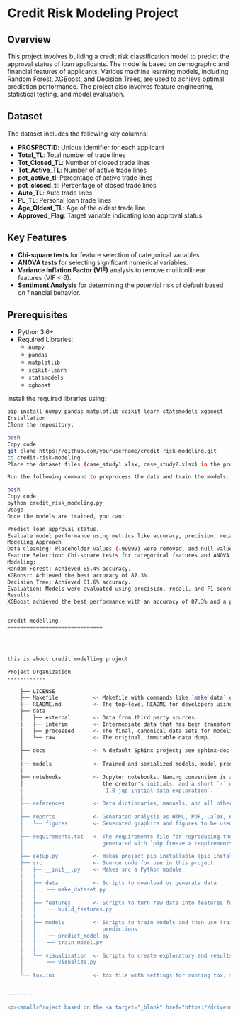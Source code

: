 # Credit Risk Modeling Project

## Overview
This project involves building a credit risk classification model to predict the approval status of loan applicants. The model is based on demographic and financial features of applicants. Various machine learning models, including Random Forest, XGBoost, and Decision Trees, are used to achieve optimal prediction performance. The project also involves feature engineering, statistical testing, and model evaluation.

## Dataset
The dataset includes the following key columns:
- **PROSPECTID**: Unique identifier for each applicant
- **Total_TL**: Total number of trade lines
- **Tot_Closed_TL**: Number of closed trade lines
- **Tot_Active_TL**: Number of active trade lines
- **pct_active_tl**: Percentage of active trade lines
- **pct_closed_tl**: Percentage of closed trade lines
- **Auto_TL**: Auto trade lines
- **PL_TL**: Personal loan trade lines
- **Age_Oldest_TL**: Age of the oldest trade line
- **Approved_Flag**: Target variable indicating loan approval status

## Key Features
- **Chi-square tests** for feature selection of categorical variables.
- **ANOVA tests** for selecting significant numerical variables.
- **Variance Inflation Factor (VIF)** analysis to remove multicollinear features (VIF < 6).
- **Sentiment Analysis** for determining the potential risk of default based on financial behavior.

## Prerequisites
- Python 3.6+
- Required Libraries:
  - `numpy`
  - `pandas`
  - `matplotlib`
  - `scikit-learn`
  - `statsmodels`
  - `xgboost`

Install the required libraries using:

```bash
pip install numpy pandas matplotlib scikit-learn statsmodels xgboost
Installation
Clone the repository:

bash
Copy code
git clone https://github.com/yourusername/credit-risk-modeling.git
cd credit-risk-modeling
Place the dataset files (case_study1.xlsx, case_study2.xlsx) in the project directory.

Run the following command to preprocess the data and train the models:

bash
Copy code
python credit_risk_modeling.py
Usage
Once the models are trained, you can:

Predict loan approval status.
Evaluate model performance using metrics like accuracy, precision, recall, and F1 score.
Modeling Approach
Data Cleaning: Placeholder values (-99999) were removed, and null values were handled.
Feature Selection: Chi-square tests for categorical features and ANOVA tests for numerical features. Multicollinearity was reduced using VIF analysis.
Modeling:
Random Forest: Achieved 85.4% accuracy.
XGBoost: Achieved the best accuracy of 87.3%.
Decision Tree: Achieved 81.6% accuracy.
Evaluation: Models were evaluated using precision, recall, and F1 score.
Results
XGBoost achieved the best performance with an accuracy of 87.3% and a precision of 0.91 for high-risk class (P1).


credit modelling
==============================




this is about credit modelling project

Project Organization
------------

    ├── LICENSE
    ├── Makefile           <- Makefile with commands like `make data` or `make train`
    ├── README.md          <- The top-level README for developers using this project.
    ├── data
    │   ├── external       <- Data from third party sources.
    │   ├── interim        <- Intermediate data that has been transformed.
    │   ├── processed      <- The final, canonical data sets for modeling.
    │   └── raw            <- The original, immutable data dump.
    │
    ├── docs               <- A default Sphinx project; see sphinx-doc.org for details
    │
    ├── models             <- Trained and serialized models, model predictions, or model summaries
    │
    ├── notebooks          <- Jupyter notebooks. Naming convention is a number (for ordering),
    │                         the creator's initials, and a short `-` delimited description, e.g.
    │                         `1.0-jqp-initial-data-exploration`.
    │
    ├── references         <- Data dictionaries, manuals, and all other explanatory materials.
    │
    ├── reports            <- Generated analysis as HTML, PDF, LaTeX, etc.
    │   └── figures        <- Generated graphics and figures to be used in reporting
    │
    ├── requirements.txt   <- The requirements file for reproducing the analysis environment, e.g.
    │                         generated with `pip freeze > requirements.txt`
    │
    ├── setup.py           <- makes project pip installable (pip install -e .) so src can be imported
    ├── src                <- Source code for use in this project.
    │   ├── __init__.py    <- Makes src a Python module
    │   │
    │   ├── data           <- Scripts to download or generate data
    │   │   └── make_dataset.py
    │   │
    │   ├── features       <- Scripts to turn raw data into features for modeling
    │   │   └── build_features.py
    │   │
    │   ├── models         <- Scripts to train models and then use trained models to make
    │   │   │                 predictions
    │   │   ├── predict_model.py
    │   │   └── train_model.py
    │   │
    │   └── visualization  <- Scripts to create exploratory and results oriented visualizations
    │       └── visualize.py
    │
    └── tox.ini            <- tox file with settings for running tox; see tox.readthedocs.io


--------

<p><small>Project based on the <a target="_blank" href="https://drivendata.github.io/cookiecutter-data-science/">cookiecutter data science project template</a>. #cookiecutterdatascience</small></p>
